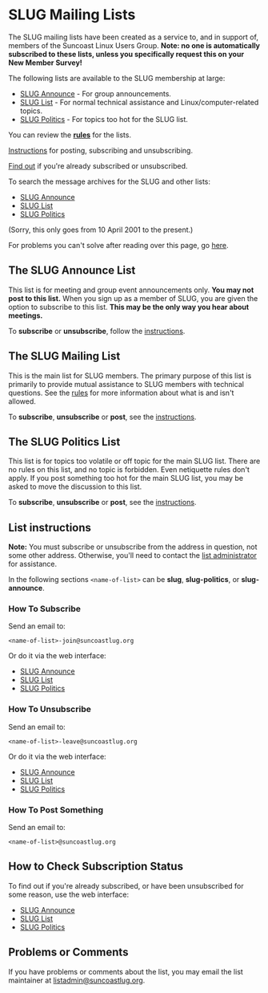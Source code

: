 <a name="slug-mailing-lists"></a>
# SLUG Mailing Lists

The SLUG mailing lists have been created as a service to, and in support
of, members of the Suncoast Linux Users Group.  **Note: no one is
automatically subscribed to these lists, unless you specifically request
this on your New Member Survey!**

The following lists are available to the SLUG membership at large:

- [SLUG Announce][slug-announce] - For group announcements.
- [SLUG List][slug-list] - For normal technical assistance and Linux/computer-related topics.
- [SLUG Politics][slug-politics] - For topics too hot for the SLUG list.

You can review the **[rules][list-rules]** for the lists.

[Instructions][list-instructions] for posting, subscribing and
unsubscribing.

[Find out][list-subscribe-unsubscribe] if you're already subscribed or
unsubscribed.

To search the message archives for the SLUG and other lists:

- [SLUG Announce][slug-announce-list-mail]
- [SLUG List][slug-list-mail]
- [SLUG Politics][slug-politics-list-mail]

(Sorry, this only goes from 10 April 2001 to the present.)

For problems you can't solve after reading over this page, go
[here][list-problems].


<a name="slug-announce"></a>
## The SLUG Announce List

This list is for meeting and group event announcements only. **You may
not post to this list.** When you sign up as a member of SLUG, you are
given the option to subscribe to this list. **This may be the only way
you hear about meetings.**

To **subscribe** or **unsubscribe**, follow the
[instructions][list-instructions].


<a name="slug-main-list"></a>
## The SLUG Mailing List

This is the main list for SLUG members. The primary purpose of this list
is primarily to provide mutual assistance to SLUG members with technical
questions. See the [rules][list-rules] for more information about what is and
isn't allowed.

To **subscribe**, **unsubscribe** or **post**, see the
[instructions][list-instructions].


<a name="slug-politics-list"></a>
## The SLUG Politics List

This list is for topics too volatile or off topic for the main SLUG
list. There are no rules on this list, and no topic is forbidden. Even
netiquette rules don't apply. If you post something too hot for the main
SLUG list, you may be asked to move the discussion to this list.

To **subscribe**, **unsubscribe** or **post**, see the
[instructions][list-instructions].


<a name="list-instructions"></a>
## List instructions

**Note:** You must subscribe or unsubscribe from the address in
question, not some other address. Otherwise, you'll need to contact the
[list administrator][list-administrator] for assistance.

In the following sections `<name-of-list>` can be **slug**,
**slug-politics**, or **slug-announce**.


<a name="list-subscribe"></a>
### How To Subscribe

Send an email to:
```
<name-of-list>-join@suncoastlug.org
```

Or do it via the web interface:

- [SLUG Announce][slug-announce-list-info]
- [SLUG List][slug-list-info]
- [SLUG Politics][slug-politics-list-info]


<a name="list-unsubscribe"></a>
### How To Unsubscribe

Send an email to:
```
<name-of-list>-leave@suncoastlug.org
```

Or do it via the web interface:

- [SLUG Announce][slug-announce-list-info]
- [SLUG List][slug-list-info]
- [SLUG Politics][slug-politics-list-info]


<a name="posting"></a>
### How To Post Something

Send an email to:
```
<name-of-list>@suncoastlug.org
```


<a name="list-subscribe-unsubscribe"></a>
## How to Check Subscription Status

To find out if you're already subscribed, or have been unsubscribed for
some reason, use the web interface:

- [SLUG Announce][slug-announce-list-info]
- [SLUG List][slug-list-info]
- [SLUG Politics][slug-politics-list-info]


<a name="problems"></a>
## Problems or Comments

If you have problems or comments about the list, you may email the list
maintainer at [listadmin@suncoastlug.org][list-administrator].


[slug-list]: #slug-list
[slug-announce]: #slug-announce
[slug-politics]: #slug-politics
[list-instructions]: #list-instructions
[list-subscribe-unsubscribe]: #list-subscribe-unsubscribe
[list-problems]: #list-problems
[list-rules]: /page/listrules.html
[list-administrator]: mailto:listadmin@suncoastlug.org
[slug-list-mail]: http://suncoastlug.org/pipermail/slug
[slug-list-info]: http://suncoastlug.org/cgi-bin/mailman/listinfo/slug
[slug-announce-list-mail]: http://suncoastlug.org/pipermail/slug-announce
[slug-announce-list-info]: http://suncoastlug.org/cgi-bin/mailman/listinfo/slug-announce
[slug-politics-list-mail]: http://suncoastlug.org/pipermail/slug-politics
[slug-politics-list-info]: http://suncoastlug.org/cgi-bin/mailman/listinfo/slug-politics